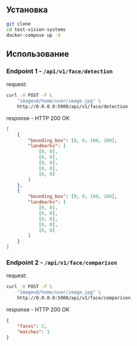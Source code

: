## Установка
```bash
git clone 
cd test-vision-systems
docker-compose up -d
```

## Использование
### Endpoint 1 - `/api/v1/face/detection`
request:
```bash
curl -X POST -F \
    "image=@/home/user/image.jpg" \
    http://0.0.0.0:5000/api/v1/face/detection
```
response - HTTP 200 OK
```json
[
    {
        "bounding_box": [0, 0, 100, 100],
        "landmarks": [
            [0, 0],
            [0, 0],
            [0, 0],
            [0, 0],
            [0, 0]
        ]
    },
    {
        "bounding_box": [0, 0, 100, 100],
        "landmarks": [
            [0, 0],
            [0, 0],
            [0, 0],
            [0, 0],
            [0, 0]
        ]
    }
]
```
### Endpoint 2 - `/api/v1/face/comparison`
request:
```bash
curl -X POST -F \
    "image=@/home/user/image.jpg" \
    http://0.0.0.0:5000/api/v1/face/comparison
```
response - HTTP 200 OK
```json
{
    "faces": 2,
    "matches": 1
}
```
